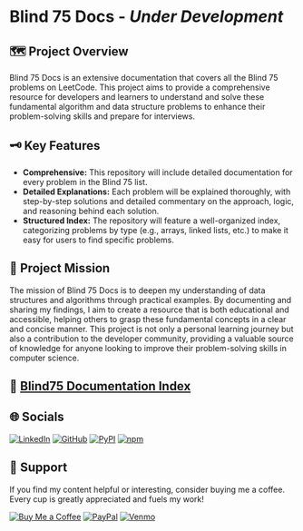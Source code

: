 # Blind 75 Docs - *Under Development*

## 🗺️ Project Overview

Blind 75 Docs is an extensive documentation that covers all the Blind 75 problems on LeetCode. This project aims to provide a comprehensive resource for developers and learners to understand and solve these fundamental algorithm and data structure problems to enhance their problem-solving skills and prepare for interviews.

## 🗝️ Key Features

- **Comprehensive:** This repository will include detailed documentation for every problem in the Blind 75 list.
- **Detailed Explanations:** Each problem will be explained thoroughly, with step-by-step solutions and detailed commentary on the approach, logic, and reasoning behind each solution.
- **Structured Index:** The repository will feature a well-organized index, categorizing problems by type (e.g., arrays, linked lists, etc.) to make it easy for users to find specific problems.

## 🎯 Project Mission

The mission of Blind 75 Docs is to deepen my understanding of data structures and algorithms through practical examples. By documenting and sharing my findings, I aim to create a resource that is both educational and accessible, helping others to grasp these fundamental concepts in a clear and concise manner. This project is not only a personal learning journey but also a contribution to the developer community, providing a valuable source of knowledge for anyone looking to improve their problem-solving skills in computer science.

## 📑 [Blind75 Documentation Index](./blind75-collection/index.md)

## 🌐 Socials

[![LinkedIn](https://img.shields.io/badge/LinkedIn-%230077B5.svg?logo=linkedin&logoColor=white)](https://linkedin.com/in/tzm01)
[![GitHub](https://img.shields.io/badge/GitHub-black?logo=github&logoColor=white)](https://github.com/TheCyberLocal)
[![PyPI](https://img.shields.io/badge/PyPI-3776AB?logo=pypi&logoColor=white)](https://pypi.org/user/TheCyberLocal/)
[![npm](https://img.shields.io/badge/npm-%23FFFFFF.svg?logo=npm&logoColor=D00000)](https://www.npmjs.com/~thecyberlocal)

## 💖 Support

If you find my content helpful or interesting, consider buying me a coffee. Every cup is greatly appreciated and fuels my work!

[![Buy Me a Coffee](https://img.shields.io/badge/-buy_me_a%C2%A0coffee-gray?logo=buy-me-a-coffee)](https://buymeacoffee.com/thecyberlocal)
[![PayPal](https://img.shields.io/badge/PayPal-00457C?logo=paypal&logoColor=white)](https://www.paypal.com/paypalme/TheCyberLocal)
[![Venmo](https://img.shields.io/badge/Venmo-008CFF?logo=venmo&logoColor=white)](https://www.venmo.com/TheCyberLocal)
